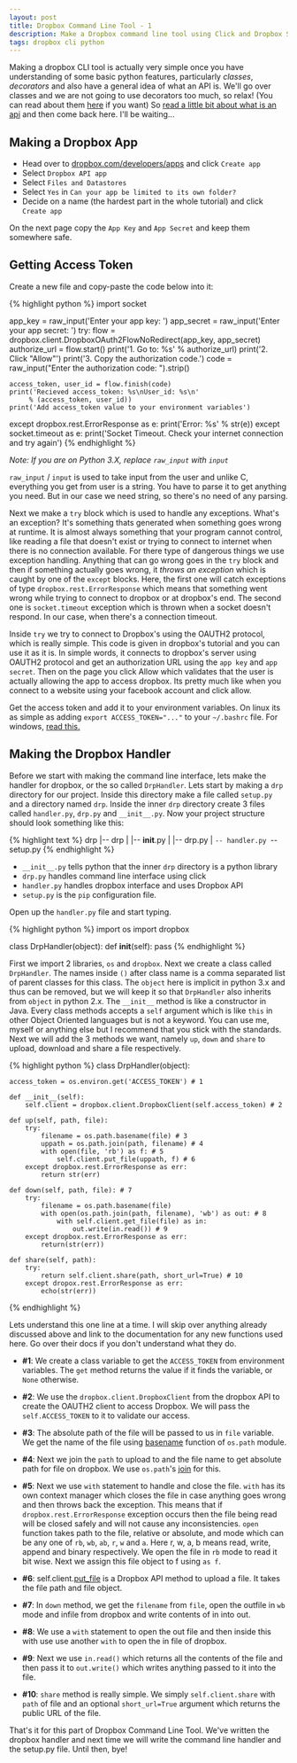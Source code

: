 ```yaml
---
layout: post
title: Dropbox Command Line Tool - 1
description: Make a Dropbox command line tool using Click and Dropbox SDK
tags: dropbox cli python
---
```


Making a dropbox CLI tool is actually very simple once you have understanding of some basic python features, particularly _classes_, _decorators_ and also have a general idea of what an API is. We'll go over classes and we are not going to use decorators too much, so relax! (You can read about them [here](/posts/decorators-in-python/) if you want) So [read a little bit about what is an api](http://lmgtfy.com/?q=what+is+an+api) and then come back here. I'll be waiting...

Making a Dropbox App
--------------------

- Head over to [dropbox.com/developers/apps](https://www.dropbox.com/developers/apps) and click `Create app`
- Select `Dropbox API app`
- Select `Files and Datastores`
- Select `Yes` in `Can your app be limited to its own folder?`
- Decide on a name (the hardest part in the whole tutorial) and click `Create app`

On the next page copy the `App Key` and `App Secret` and keep them somewhere safe.

Getting Access Token
--------------------

Create a new file and copy-paste the code below into it:

{% highlight python %}
import socket

app_key = raw_input('Enter your app key: ')
app_secret = raw_input('Enter your app secret: ')
try:
    flow = dropbox.client.DropboxOAuth2FlowNoRedirect(app_key, app_secret)
    authorize_url = flow.start()
    print('1. Go to: %s' % authorize_url)
    print('2. Click "Allow"')
    print('3. Copy the authorization code.')
    code = raw_input("Enter the authorization code: ").strip()

    access_token, user_id = flow.finish(code)
    print('Recieved access_token: %s\nUser_id: %s\n'
         % (access_token, user_id))
    print('Add access_token value to your environment variables')
except dropbox.rest.ErrorResponse as e:
    print('Error: %s' % str(e))
except socket.timeout as e:
    print('Socket Timeout. Check your internet connection and try again')
{% endhighlight %}

*Note: If you are on Python 3.X, replace `raw_input` with `input`*

`raw_input` / `input` is used to take input from the user and unlike C, everything you get from user is a string. You have to parse it to get anything you need. But in our case we need string, so there's no need of any parsing.

Next we make a `try` block which is used to handle any exceptions. What's an exception? It's something thats generated when something goes wrong at runtime. It is almost always something that your program cannot control, like reading a file that doesn't exist or trying to connect to internet when there is no connection available. For there type of dangerous things we use exception handling. Anything that can go wrong goes in the `try` block and then if something actually goes wrong, it _throws an exception_ which is caught by one of the `except` blocks. Here, the first one will catch exceptions of type `dropbox.rest.ErrorResponse` which means that something went wrong while trying to connect to dropbox or at dropbox's end. The second one is `socket.timeout` exception which is thrown when a socket doesn't respond. In our case, when there's a connection timeout.

Inside `try` we try to connect to Dropbox's using the OAUTH2 protocol, which is really simple. This code is given in dropbox's tutorial and you can use it as it is. In simple words, it connects to dropbox's server using OAUTH2 protocol and get an authorization URL using the `app key` and `app secret`. Then on the page you click Allow which validates that the user is actually allowing the app to access dropbox. Its pretty much like when you connect to a website using your facebook account and click allow.

Get the access token and add it to your environment variables. On linux its as simple as adding `export ACCESS_TOKEN="..."` to your `~/.bashrc` file. For windows, [read this.](http://www.computerhope.com/issues/ch000549.htm)

Making the Dropbox Handler
--------------------------

Before we start with making the command line interface, lets make the handler for dropbox, or the so called `DrpHandler`. Lets start by making a `drp` directory for our project. Inside this directory make a file called `setup.py` and a directory named `drp`. Inside the inner `drp` directory create 3 files called `handler.py`, `drp.py` and `__init__.py`. Now your project structure should look something like this:

{% highlight text %}
drp
|-- drp
|   |-- __init__.py
|   |-- drp.py
|   `-- handler.py
`-- setup.py
{% endhighlight %}

- `__init__.py` tells python that the inner `drp` directory is a python library
- `drp.py` handles command line interface using click
- `handler.py` handles dropbox interface and uses Dropbox API
- `setup.py` is the `pip` configuration file.

Open up the `handler.py` file and start typing.

{% highlight python %}
import os
import dropbox

class DrpHandler(object):
    def __init__(self):
        pass
{% endhighlight %}

First we import 2 libraries, `os` and `dropbox`. Next we create a class called `DrpHandler`. The names inside `()` after class name is a comma separated list of parent classes for this class. The `object` here is implicit in python 3.x and thus can be removed, but we will keep it so that `DrpHandler` also inherits from `object` in python 2.x. The `__init__` method is like a constructor in Java. Every class methods accepts a `self` argument which is like `this` in other Object Oriented languages but is not a keyword. You can use me, myself or anything else but I recommend that you stick with the standards. Next we will add the 3 methods we want, namely `up`, `down` and `share` to upload, download and share a file respectively.

{% highlight python %}
class DrpHandler(object):

    access_token = os.environ.get('ACCESS_TOKEN') # 1

    def __init__(self):
        self.client = dropbox.client.DropboxClient(self.access_token) # 2

    def up(self, path, file):
        try:
            filename = os.path.basename(file) # 3
            uppath = os.path.join(path, filename) # 4
            with open(file, 'rb') as f: # 5
                self.client.put_file(uppath, f) # 6
        except dropbox.rest.ErrorResponse as err:
            return str(err)

    def down(self, path, file): # 7
        try:
            filename = os.path.basename(file)
            with open(os.path.join(path, filename), 'wb') as out: # 8
                with self.client.get_file(file) as in:
                    out.write(in.read()) # 9
        except dropbox.rest.ErrorResponse as err:
            return(str(err))

    def share(self, path):
        try:
            return self.client.share(path, short_url=True) # 10
        except dropox.rest.ErrorResponse as err:
            echo(str(err))
{% endhighlight %}

Lets understand this one line at a time. I will skip over anything already discussed above and link to the documentation for any new functions used here. Go over their docs if you don't understand what they do.

- **#1**: We create a class variable to get the `ACCESS_TOKEN` from environment variables. The `get` method returns the value if it finds the variable, or `None` otherwise.

- **#2**: We use the `dropbox.client.DropboxClient` from the dropbox API to create the OAUTH2 client to access Dropbox. We will pass the `self.ACCESS_TOKEN` to it to validate our access.

- **#3**: The absolute path of the file will be passed to us in `file` variable. We get the name of the file using [basename](https://docs.python.org/2/library/os.path.html#os.path.abspath) function of `os.path` module.

- **#4**: Next we join the `path` to upload to and the file name to get absolute path for file on dropbox. We use `os.path`'s [join](https://docs.python.org/2/library/os.path.html#os.path.join) for this.

- **#5**: Next we use `with` statement to handle and close the file. `with` has its own context manager which closes the file in case anything goes wrong and then throws back the exception. This means that if `dropbox.rest.ErrorResponse` exception occurs then the file being read will be closed safely and will not cause any inconsistencies. `open` function takes path to the file, relative or absolute, and mode which can be any one of `rb`, `wb`, `ab`, `r`, `w` and `a`. Here r, w, a, b means read, write, append and binary respectively. We open the file in `rb` mode to read it bit wise. Next we assign this file object to f using `as f`.

- **#6**: self.client.[put_file](https://www.dropbox.com/developers/core/docs/python) is a Dropbox API method to upload a file. It takes the file path and file object.

- **#7**: In `down` method, we get the `filename` from `file`, open the outfile in `wb` mode and infile from dropbox and write contents of in into out.

- **#8**: We use a `with` statement to open the out file and then inside this with use use another `with` to open the in file of dropbox.

- **#9**: Next we use `in.read()` which returns all the contents of the file and then pass it to `out.write()` which writes anything passed to it into the file.

- **#10**: `share` method is really simple. We simply `self.client.share` with `path` of file and an optional `short_url=True` argument which returns the public URL of the file.

That's it for this part of Dropbox Command Line Tool. We've written the dropbox handler and next time we will write the command line handler and the setup.py file. Until then, bye!
